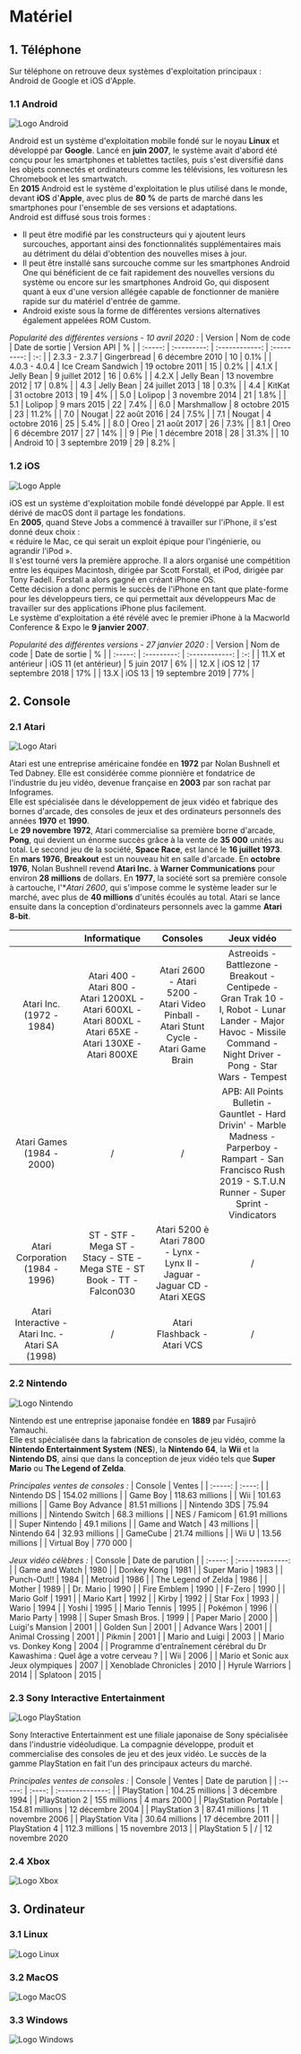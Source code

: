 # Matériel

## 1. Téléphone
Sur téléphone on retrouve deux systèmes d'exploitation principaux : Android de Google et iOS d'Apple.

### 1.1 Android
![Logo Android](https://encrypted-tbn0.gstatic.com/images?q=tbn:ANd9GcQH7GYnHkPj_kwfCKYHYknvrLt0L3slfTuJJQ&usqp=CAU)

Android est un système d'exploitation mobile fondé sur le noyau **Linux** et développé par **Google**.
Lancé en **juin 2007**, le système avait d'abord été conçu pour les smartphones et tablettes tactiles, puis s'est diversifié dans les objets connectés et ordinateurs comme les télévisions, les voituresn les Chromebook et les smartwatch.  
En **2015** Android est le système d'exploitation le plus utilisé dans le monde, devant **iOS** d'**Apple**, avec plus de **80 %** de parts de marché dans les smartphones pour l'ensemble de ses versions et adaptations.  
Android est diffusé sous trois formes :
* Il peut être modifié par les constructeurs qui y ajoutent leurs surcouches, apportant ainsi des fonctionnalités supplémentaires mais au détriment du délai d'obtention des nouvelles mises à jour.
* Il peut être installé sans surcouche comme sur les smartphones Android One qui bénéficient de ce fait rapidement des nouvelles versions du système ou encore sur les smartphones Android Go, qui disposent quant à eux d'une version allégée capable de fonctionner de manière rapide sur du matériel d'entrée de gamme.
* Android existe sous la forme de différentes versions alternatives également appelées ROM Custom.

_Popularité des différentes versions - 10 avril 2020 :_
| Version | Nom de code | Date de sortie | Version API |  %  |
| :-----: | :---------: | :------------: | :---------: | :-: |
| 2.3.3 - 2.3.7 | Gingerbread | 6 décembre 2010 | 10 | 0.1% |
| 4.0.3 - 4.0.4 | Ice Cream Sandwich | 19 octobre 2011 | 15 | 0.2% |
| 4.1.X | Jelly Bean | 9 juillet 2012 | 16 | 0.6% |
| 4.2.X | Jelly Bean | 13 novembre 2012 | 17 | 0.8% |
| 4.3   | Jelly Bean | 24 juillet 2013 | 18 | 0.3% |
| 4.4 | KitKat | 31 octobre 2013 | 19 | 4% |
| 5.0 | Lolipop | 3 novembre 2014 | 21 | 1.8% |
| 5.1 | Lolipop | 9 mars 2015 | 22 | 7.4% |
| 6.0 | Marshmallow | 8 octobre 2015 | 23 | 11.2% |
| 7.0 | Nougat | 22 août 2016 | 24 | 7.5% |
| 7.1 | Nougat | 4 octobre 2016 | 25 | 5.4% |
| 8.0 | Oreo | 21 août 2017 | 26 | 7.3% |
| 8.1 | Oreo | 6 décembre 2017 | 27 | 14% |
| 9 | Pie | 1 décembre 2018 | 28 | 31.3% |
| 10 | Android 10 | 3 septembre 2019 | 29 | 8.2% |


### 1.2 iOS
![Logo Apple](https://seeklogo.com/images/I/ios-logo-6E4FB144E1-seeklogo.com.png)

iOS est un système d'exploitation mobile fondé développé par Apple. Il est dérivé de macOS dont il partage les fondations.  
En **2005**, quand Steve Jobs a commencé à travailler sur l'iPhone, il s'est donné deux choix :  
« réduire le Mac, ce qui serait un exploit épique pour l'ingénierie, ou agrandir l'iPod ».  
Il s'est tourné vers la première approche. Il a alors organisé une compétition entre les équipes Macintosh, dirigée par Scott Forstall, et iPod, dirigée par Tony Fadell. Forstall a alors gagné en créant iPhone OS.  
Cette décision a donc permis le succès de l'iPhone en tant que plate-forme pour les développeurs tiers, ce qui permettait aux développeurs Mac de travailler sur des applications iPhone plus facilement.  
Le système d'exploitation a été révélé avec le premier iPhone à la Macworld Conference & Expo le **9 janvier 2007**.

_Popularité des différentes versions - 27 janvier 2020 :_
| Version | Nom de code | Date de sortie |  %  |
| :-----: | :---------: | :------------: | :-: |
| 11.X et antérieur | iOS 11 (et antérieur) | 5 juin 2017 | 6% |
| 12.X | iOS 12 | 17 septembre 2018 | 17% |
| 13.X | iOS 13 | 19 septembre 2019 | 77% |


## 2. Console

### 2.1 Atari
![Logo Atari](https://upload.wikimedia.org/wikipedia/fr/e/e6/Atari_Inc._%282003%29_Logo_1.png)

Atari est une entreprise américaine fondée en **1972** par Nolan Bushnell et Ted Dabney. Elle est considérée comme pionnière et fondatrice de l'industrie du jeu vidéo, devenue française en **2003** par son rachat par Infogrames.  
Elle est spécialisée dans le développement de jeux vidéo et fabrique des bornes d'arcade, des consoles de jeux et des ordinateurs personnels des années **1970** et **1990**.  
Le **29 novembre 1972**, Atari commercialise sa première borne d'arcade, **Pong**, qui devient un énorme succès grâce à la vente de **35 000** unités au total.
Le second jeu de la société, **Space Race**, est lancé le **16 juillet 1973**.
En **mars 1976**, **Breakout** est un nouveau hit en salle d'arcade. En **octobre 1976**, Nolan Bushnell revend **Atari Inc.** à **Warner Communications** pour environ **28 millions** de dollars. En **1977**, la société sort sa première console à cartouche, l'**Atari 2600*, qui s'impose comme le système leader sur le marché, avec plus de **40 millions** d'unités écoulés au total. Atari se lance ensuite dans la conception d'ordinateurs personnels avec la gamme **Atari 8-bit**.


|     | Informatique | Consoles | Jeux vidéo |
| :-: | :----------: | :------: | :--------: |
| Atari Inc. (1972 - 1984) | Atari 400 - Atari 800 - Atari 1200XL - Atari 600XL - Atari 800XL - Atari 65XE - Atari 130XE - Atari 800XE | Atari 2600 - Atari 5200 - Atari Video Pinball - Atari Stunt Cycle - Atari Game Brain | Astreoids - Battlezone - Breakout - Centipede - Gran Trak 10 - I, Robot - Lunar Lander - Major Havoc - Missile Command - Night Driver - Pong - Star Wars - Tempest |
| Atari Games (1984 - 2000) | / | / | APB: All Points Bulletin - Gauntlet - Hard Drivin' - Marble Madness - Parperboy - Rampart - San Francisco Rush 2019 - S.T.U.N Runner - Super Sprint - Vindicators |
| Atari Corporation (1984 - 1996) | ST - STF - Mega ST - Stacy - STE - Mega STE - ST Book - TT - Falcon030 | Atari 5200 è Atari 7800 - Lynx - Lynx II - Jaguar - Jaguar CD - Atari XEGS | / |
| Atari Interactive - Atari Inc. - Atari SA (1998) | / | Atari Flashback - Atari VCS | / |

### 2.2 Nintendo
![Logo Nintendo](https://upload.wikimedia.org/wikipedia/commons/2/29/NintendoLogo.png)

Nintendo est une entreprise japonaise fondée en **1889** par Fusajirō Yamauchi.  
Elle est spécialisée dans la fabrication de consoles de jeu vidéo, comme la **Nintendo Entertainment System** (**NES**), la **Nintendo 64**, la **Wii** et la **Nintendo DS**, ainsi que dans la conception de jeux vidéo tels que **Super Mario** ou **The Legend of Zelda**.

_Principales ventes de consoles :_
| Console | Ventes |
| :-----: | :----: |
| Nintendo DS | 154.02 millions |
| Game Boy | 118.63 millions |
| Wii | 101.63 millions |
| Game Boy Advance | 81.51 millions |
| Nintendo 3DS | 75.94 millions |
| Nintendo Switch | 68.3 millions |
| NES / Famicom | 61.91 millions |
| Super Nintendo | 49.1 milions |
| Game and Watch | 43 millions |
| Nintendo 64 | 32.93 millions |
| GameCube | 21.74 millions |
| Wii U | 13.56 millions |
| Virtual Boy | 770 000 |

_Jeux vidéo célèbres :_
| Console | Date de parution |
| :-----: | :--------------: |
| Game and Watch | 1980 |
| Donkey Kong | 1981 |
| Super Mario | 1983 |
| Punch-Out!! | 1984 |
| Metroid | 1986 |
| The Legend of Zelda | 1986 |
| Mother | 1989 |
| Dr. Mario | 1990 |
| Fire Emblem | 1990 |
| F-Zero | 1990 |
| Mario Golf | 1991 |
| Mario Kart | 1992 |
| Kirby | 1992 |
| Star Fox | 1993 |
| Wario | 1994 |
| Yoshi | 1995 |
| Mario Tennis | 1995 |
| Pokémon | 1996 |
| Mario Party | 1998 |
| Super Smash Bros. | 1999 |
| Paper Mario | 2000 |
| Luigi's Mansion | 2001 |
| Golden Sun | 2001 |
| Advance Wars | 2001 |
| Animal Crossing | 2001 |
| Pikmin | 2001 |
| Mario and Luigi | 2003 |
| Mario vs. Donkey Kong | 2004 |
| Programme d'entraînement cérébral du Dr Kawashima : Quel âge a votre cerveau ? |
| Wii | 2006 |
| Mario et Sonic aux Jeux olympiques | 2007 |
| Xenoblade Chronicles | 2010 |
| Hyrule Warriors | 2014 |
| Splatoon | 2015 |


### 2.3 Sony Interactive Entertainment
![Logo PlayStation](https://www.dafont.com/forum/attach/orig/2/3/230829.gif)

Sony Interactive Entertainment est une filiale japonaise de Sony spécialisée dans l'industrie vidéoludique. La compagnie développe, produit et commercialise des consoles de jeu et des jeux vidéo. Le succès de la gamme PlayStation en fait l'un des principaux acteurs du marché.

_Principales ventes de consoles :_
| Console | Ventes | Date de parution |
| :-----: | :----: | :--------------: |
| PlayStation | 104.25 millions | 3 décembre 1994 |
| PlayStation 2 | 155 millions | 4 mars 2000 |
| PlayStation Portable | 154.81 millions | 12 décembre 2004 |
| PlayStation 3 | 87.41 millions | 11 novembre 2006 |
| PlayStation Vita | 30.64 millions | 17 décembre 2011 |
| PlayStation 4 | 112.3 millions | 15 novembre 2013 |
| PlayStation 5 | / | 12 novembre 2020

### 2.4 Xbox
![Logo Xbox](https://thumbs.videogamer.com/3NjQAZTSWi2zkSCLFQBq7ZGPizQ=/640x360/smart/https://s.videogamer.com/meta/5d03/14541963-6c35-4b5f-8741-7c6f50a61fc9_Xbox2020Announce_HERO.jpg)






## 3. Ordinateur

### 3.1 Linux
![Logo Linux](https://upload.wikimedia.org/wikipedia/fr/e/e6/Atari_Inc._%282003%29_Logo_1.png)







### 3.2 MacOS
![Logo MacOS](https://upload.wikimedia.org/wikipedia/fr/e/e6/Atari_Inc._%282003%29_Logo_1.png)








### 3.3 Windows
![Logo Windows](https://upload.wikimedia.org/wikipedia/fr/e/e6/Atari_Inc._%282003%29_Logo_1.png)










